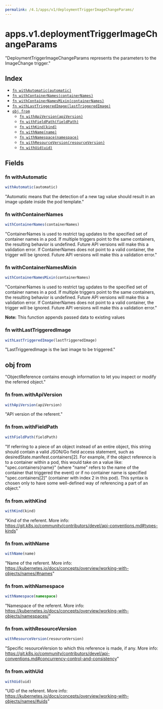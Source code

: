 ```yaml
---
permalink: /4.1/apps/v1/deploymentTriggerImageChangeParams/
---
```


# apps.v1.deploymentTriggerImageChangeParams

"DeploymentTriggerImageChangeParams represents the parameters to the ImageChange trigger."

## Index

* [`fn withAutomatic(automatic)`](#fn-withautomatic)
* [`fn withContainerNames(containerNames)`](#fn-withcontainernames)
* [`fn withContainerNamesMixin(containerNames)`](#fn-withcontainernamesmixin)
* [`fn withLastTriggeredImage(lastTriggeredImage)`](#fn-withlasttriggeredimage)
* [`obj from`](#obj-from)
  * [`fn withApiVersion(apiVersion)`](#fn-fromwithapiversion)
  * [`fn withFieldPath(fieldPath)`](#fn-fromwithfieldpath)
  * [`fn withKind(kind)`](#fn-fromwithkind)
  * [`fn withName(name)`](#fn-fromwithname)
  * [`fn withNamespace(namespace)`](#fn-fromwithnamespace)
  * [`fn withResourceVersion(resourceVersion)`](#fn-fromwithresourceversion)
  * [`fn withUid(uid)`](#fn-fromwithuid)

## Fields

### fn withAutomatic

```ts
withAutomatic(automatic)
```

"Automatic means that the detection of a new tag value should result in an image update inside the pod template."

### fn withContainerNames

```ts
withContainerNames(containerNames)
```

"ContainerNames is used to restrict tag updates to the specified set of container names in a pod. If multiple triggers point to the same containers, the resulting behavior is undefined. Future API versions will make this a validation error. If ContainerNames does not point to a valid container, the trigger will be ignored. Future API versions will make this a validation error."

### fn withContainerNamesMixin

```ts
withContainerNamesMixin(containerNames)
```

"ContainerNames is used to restrict tag updates to the specified set of container names in a pod. If multiple triggers point to the same containers, the resulting behavior is undefined. Future API versions will make this a validation error. If ContainerNames does not point to a valid container, the trigger will be ignored. Future API versions will make this a validation error."

**Note:** This function appends passed data to existing values

### fn withLastTriggeredImage

```ts
withLastTriggeredImage(lastTriggeredImage)
```

"LastTriggeredImage is the last image to be triggered."

## obj from

"ObjectReference contains enough information to let you inspect or modify the referred object."

### fn from.withApiVersion

```ts
withApiVersion(apiVersion)
```

"API version of the referent."

### fn from.withFieldPath

```ts
withFieldPath(fieldPath)
```

"If referring to a piece of an object instead of an entire object, this string should contain a valid JSON/Go field access statement, such as desiredState.manifest.containers[2]. For example, if the object reference is to a container within a pod, this would take on a value like: \"spec.containers{name}\" (where \"name\" refers to the name of the container that triggered the event) or if no container name is specified \"spec.containers[2]\" (container with index 2 in this pod). This syntax is chosen only to have some well-defined way of referencing a part of an object."

### fn from.withKind

```ts
withKind(kind)
```

"Kind of the referent. More info: https://git.k8s.io/community/contributors/devel/api-conventions.md#types-kinds"

### fn from.withName

```ts
withName(name)
```

"Name of the referent. More info: https://kubernetes.io/docs/concepts/overview/working-with-objects/names/#names"

### fn from.withNamespace

```ts
withNamespace(namespace)
```

"Namespace of the referent. More info: https://kubernetes.io/docs/concepts/overview/working-with-objects/namespaces/"

### fn from.withResourceVersion

```ts
withResourceVersion(resourceVersion)
```

"Specific resourceVersion to which this reference is made, if any. More info: https://git.k8s.io/community/contributors/devel/api-conventions.md#concurrency-control-and-consistency"

### fn from.withUid

```ts
withUid(uid)
```

"UID of the referent. More info: https://kubernetes.io/docs/concepts/overview/working-with-objects/names/#uids"